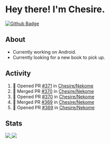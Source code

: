 # Hey there! I'm Chesire.

[![Github Badge](https://img.shields.io/badge/-Github-000?style=flat-square&logo=Github&logoColor=white&link=https://github.com/chesire)](https://github.com/chesire)

## About

<!-- Uses https://github.com/Chesire/natemoo-re -->
* Currently working on Android.
* Currently looking for a new book to pick up.
<!--
* Currently listening to: 
<a href="https://natemoo-re-iirbxe7wf.vercel.app/now-playing?open">
    <img src="https://natemoo-re-iirbxe7wf.vercel.app/now-playing" width="256" height="64" alt="Now Playing">
</a>  
-->

## Activity

<!-- Uses https://github.com/jamesgeorge007/github-activity-readme -->
<!--START_SECTION:activity-->
1. 💪 Opened PR [#371](https://github.com/Chesire/Nekome/pull/371) in [Chesire/Nekome](https://github.com/Chesire/Nekome)
2. 🎉 Merged PR [#370](https://github.com/Chesire/Nekome/pull/370) in [Chesire/Nekome](https://github.com/Chesire/Nekome)
3. 💪 Opened PR [#370](https://github.com/Chesire/Nekome/pull/370) in [Chesire/Nekome](https://github.com/Chesire/Nekome)
4. 🎉 Merged PR [#369](https://github.com/Chesire/Nekome/pull/369) in [Chesire/Nekome](https://github.com/Chesire/Nekome)
5. 💪 Opened PR [#369](https://github.com/Chesire/Nekome/pull/369) in [Chesire/Nekome](https://github.com/Chesire/Nekome)
<!--END_SECTION:activity-->

## Stats

<a href="https://github-readme-stats.vercel.app/api/top-langs/?username=chesire&theme=tokyonight">
    <img src="https://github-readme-stats.vercel.app/api/top-langs/?username=chesire&layout=compact&theme=tokyonight" >
</a>
<a href="https://github-readme-stats.vercel.app/api?username=chesire&show_icons=true&theme=tokyonight">
    <img src="https://github-readme-stats.vercel.app/api?username=chesire&show_icons=true&theme=tokyonight" >
</a>  
